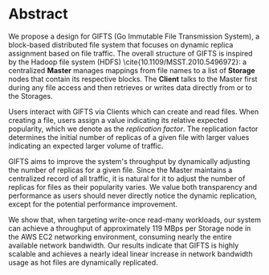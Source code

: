 # Abstract

We propose a design for
GIFTS (Go Immutable File Transmission System),
a block-based distributed file system that focuses on dynamic
replica assignment based on file traffic.
The overall structure of GIFTS is inspired by
the Hadoop file system (HDFS) \cite{10.1109/MSST.2010.5496972}:
a centralized **Master** manages mappings from file names to a list
of **Storage** nodes that contain its respective blocks.
The **Client** talks to the Master first during any file access
and then retrieves or writes data directly from or to the Storages.

Users interact with GIFTS via Clients which can create 
and read files. When creating a file, users assign a value
indicating its relative expected popularity,
which we denote as the *replication factor*.
The replication factor determines
the initial number of replicas of a given file
with larger values indicating an expected
larger volume of traffic.

GIFTS aims to improve the system's throughput by
dynamically adjusting the number of replicas for a given file.
Since the Master maintains a centralized record of all traffic,
it is natural for it to adjust
the number of replicas for files as their popularity
varies. We value both transparency and performance as users
should never directly notice the dynamic replication, except for the
potential performance improvement.

We show that, when targeting write-once read-many workloads,
our system can achieve a throughput of approximately 119 MBps
per Storage node in the AWS EC2 networking environment,
consuming nearly the entire available network bandwidth.
Our results indicate that GIFTS is highly scalable and
achieves a nearly ideal linear increase in network bandwidth usage
as hot files are dynamically replicated.
